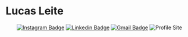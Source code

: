 

# Lucas Leite

<div align="center">

[![Instagram Badge](https://img.shields.io/badge/-@lrleite__-ff0000?style=flat-square&labelColor=ff0000&logo=instagram&logoColor=white&link=https://www.instagram.com/lrleite_/)](https://www.instagram.com/lrleite_/) 
[![Linkedin Badge](https://img.shields.io/badge/-Lucas%20Leite-ff0000?style=flat-square&logo=Linkedin&logoColor=white&link=https://www.linkedin.com/in/lucas-leite-4ab814183/)](https://www.linkedin.com/in/lucas-leite-4ab814183/) 
[![Gmail Badge](https://img.shields.io/badge/-raphaleite.2002@gmail.com-ff0000?style=flat-square&logo=Gmail&logoColor=white&link=mailto:raphaeleite@gmail.com)](mailto:raphaeleite@gmail.com)
![Profile Site](https://img.shields.io/badge/-My%20Profile%20Site-ff0000?style=flat-square&logoColor=white&link=www.lucasleite.tech)


</div>
